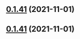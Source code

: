 ## [0.1.41](https://github.com/yooseongsil/test-ss-ui/compare/v0.1.40...v0.1.41) (2021-11-01)



## [0.1.41](https://github.com/yooseongsil/test-ss-ui/compare/v0.1.40...v0.1.41) (2021-11-01)



